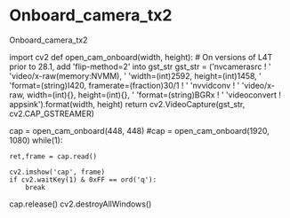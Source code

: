 # Onboard_camera_tx2
Onboard_camera_tx2

import cv2
def open_cam_onboard(width, height):
    # On versions of L4T prior to 28.1, add 'flip-method=2' into gst_str
    gst_str = ('nvcamerasrc ! '
               'video/x-raw(memory:NVMM), '
               'width=(int)2592, height=(int)1458, '
               'format=(string)I420, framerate=(fraction)30/1 ! '
               'nvvidconv ! '
               'video/x-raw, width=(int){}, height=(int){}, '
               'format=(string)BGRx ! '
               'videoconvert ! appsink').format(width, height)
    return cv2.VideoCapture(gst_str, cv2.CAP_GSTREAMER)

cap = open_cam_onboard(448, 448)
#cap = open_cam_onboard(1920, 1080)
while(1):

    ret,frame = cap.read()

    cv2.imshow('cap', frame)
    if cv2.waitKey(1) & 0xFF == ord('q'):
        break
cap.release()
cv2.destroyAllWindows()


